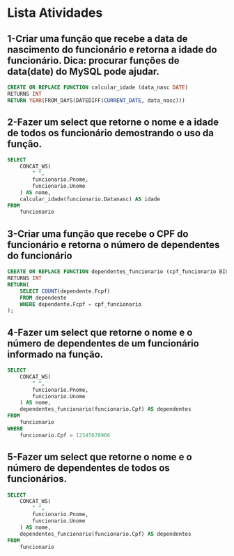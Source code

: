# Lista Atividades

## 1-Criar uma função que recebe a data de nascimento do funcionário e retorna a idade do funcionário. Dica: procurar funções de data(date) do MySQL pode ajudar.

```sql
CREATE OR REPLACE FUNCTION calcular_idade (data_nasc DATE)
RETURNS INT
RETURN YEAR(FROM_DAYS(DATEDIFF(CURRENT_DATE, data_nasc)))
```

## 2-Fazer um select que retorne o nome e a idade de todos os funcionário demostrando o uso da função.

```sql
SELECT
    CONCAT_WS(
        " ",
        funcionario.Pnome,
        funcionario.Unome
    ) AS nome,
    calcular_idade(funcionario.Datanasc) AS idade
FROM
    funcionario
```

## 3-Criar uma função que recebe o CPF do funcionário e retorna o número de dependentes do funcionário

```sql
CREATE OR REPLACE FUNCTION dependentes_funcionario (cpf_funcionario BIGINT)
RETURNS INT
RETURN(
    SELECT COUNT(dependente.Fcpf)
    FROM dependente
    WHERE dependente.Fcpf = cpf_funcionario
);
```

## 4-Fazer um select que retorne o nome e o número de dependentes de um funcionário informado na função.

```sql
SELECT
    CONCAT_WS(
        " ",
        funcionario.Pnome,
        funcionario.Unome
    ) AS nome,
    dependentes_funcionario(funcionario.Cpf) AS dependentes
FROM
    funcionario
WHERE
    funcionario.Cpf = 12345678966
```

## 5-Fazer um select que retorne o nome e o número de dependentes de todos os funcionários.

```sql
SELECT
    CONCAT_WS(
        " ",
        funcionario.Pnome,
        funcionario.Unome
    ) AS nome,
    dependentes_funcionario(funcionario.Cpf) AS dependentes
FROM
    funcionario
```
